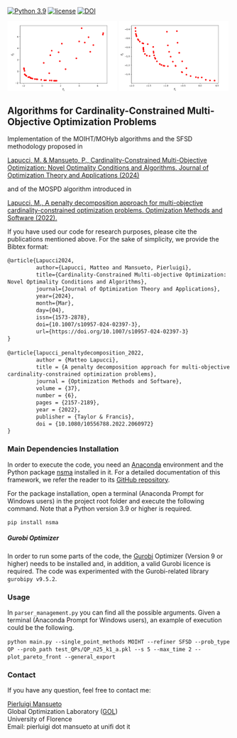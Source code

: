 [![Python 3.9](https://img.shields.io/badge/python-3.9-blue.svg)](https://www.python.org/downloads/release/python-309/)
[![license](https://img.shields.io/badge/license-apache_2.0-orange.svg)](https://opensource.org/licenses/Apache-2.0)
[![DOI](https://zenodo.org/badge/717109589.svg)](https://zenodo.org/doi/10.5281/zenodo.10473320)

<p>
  <img src="README_img/MOIHT_Image.gif" width="49%" />
  <img src="README_img/SFSD_Image.gif" width="49%" /> 
</p>

## Algorithms for Cardinality-Constrained Multi-Objective Optimization Problems

Implementation of the MOIHT/MOHyb algorithms and the SFSD methodology proposed in

[Lapucci, M. & Mansueto, P., Cardinality-Constrained Multi-Objective Optimization: Novel Optimality Conditions and Algorithms. Journal of Optimization Theory and Applications (2024)](
https://doi.org/10.1007/s10957-024-02397-3)

and of the MOSPD algorithm introduced in 

[Lapucci, M., A penalty decomposition approach for multi-objective cardinality-constrained optimization problems. Optimization Methods and Software (2022).](
https://doi.org/10.1080/10556788.2022.2060972)

If you have used our code for research purposes, please cite the publications mentioned above.
For the sake of simplicity, we provide the Bibtex format:

```
@article{Lapucci2024,
         author={Lapucci, Matteo and Mansueto, Pierluigi},
         title={Cardinality-Constrained Multi-objective Optimization: Novel Optimality Conditions and Algorithms},
         journal={Journal of Optimization Theory and Applications},
         year={2024},
         month={Mar},
         day={04},
         issn={1573-2878},
         doi={10.1007/s10957-024-02397-3},
         url={https://doi.org/10.1007/s10957-024-02397-3}
}

@article{lapucci_penaltydecomposition_2022,
         author = {Matteo Lapucci},
         title = {A penalty decomposition approach for multi-objective cardinality-constrained optimization problems},
         journal = {Optimization Methods and Software},
         volume = {37},
         number = {6},
         pages = {2157-2189},
         year = {2022},
         publisher = {Taylor & Francis},
         doi = {10.1080/10556788.2022.2060972}
}

```

### Main Dependencies Installation

In order to execute the code, you need an [Anaconda](https://www.anaconda.com/) environment and the Python package [nsma](https://pypi.org/project/nsma/) installed in it. For a detailed documentation of this framework, we refer the reader to its [GitHub repository](https://github.com/pierlumanzu/nsma).

For the package installation, open a terminal (Anaconda Prompt for Windows users) in the project root folder and execute the following command. Note that a Python version 3.9 or higher is required.

```
pip install nsma
```

##### Gurobi Optimizer

In order to run some parts of the code, the [Gurobi](https://www.gurobi.com/) Optimizer (Version 9 or higher) needs to be installed and, in addition, a valid Gurobi licence is required. The code was experimented with the Gurobi-related library ```gurobipy v9.5.2```.

### Usage

In ```parser_management.py``` you can find all the possible arguments. Given a terminal (Anaconda Prompt for Windows users), an example of execution could be the following.

```python main.py --single_point_methods MOIHT --refiner SFSD --prob_type QP --prob_path test_QPs/QP_n25_k1_a.pkl --s 5 --max_time 2 --plot_pareto_front --general_export```

### Contact

If you have any question, feel free to contact me:

[Pierluigi Mansueto](https://webgol.dinfo.unifi.it/pierluigi-mansueto/)<br>
Global Optimization Laboratory ([GOL](https://webgol.dinfo.unifi.it/))<br>
University of Florence<br>
Email: pierluigi dot mansueto at unifi dot it
